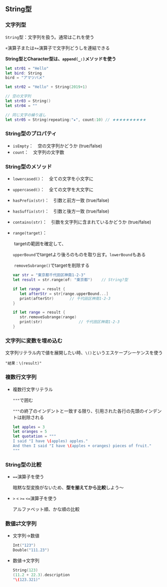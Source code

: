 ## String型



### 文字列型

`String`型：文字列を扱う。通常はこれを使う

`+`演算子または`+=`演算子で文字列どうしを連結できる

**String型とCharacter型は、`append(_:)`メソッドを使う**

```swift
let str01 = "Hello"
let bird: String
bird = "アマツバメ"

let str02 = "Hello" + String(2019+1)

// 空の文字列
let str03 = String()
let str04 = ""

// 同じ文字の繰り返し
let str05 = String(repeating:"★", count:10)	// ★★★★★★★★★★

```



### String型のプロパティ

* `isEmpty`：　空の文字列かどうか (true/false)
* `count`：　文字列の文字数



### String型のメソッド

* `lowercased()`：　全ての文字を小文字に

* `uppercased()`：　全ての文字を大文字に

* `hasPrefix(str)`：　引数と前方一致 (true/false)

* `hasSuffix(str)`：　引数と後方一致 (true/false)

* `contains(str)`：　引数を文字列に含まれているかどうか (true/false)

* `range(target)`：　

   ​	targetの範囲を確定して、

   ​	`upperBound`でtargetより後ろのものを取り出す。`lowerBound`もある

   ​	`removeSubrange()`でtargetを削除する

   ```swift
   var str = "東京都千代田区神南1-2-3"
   let result = str.range(of: "東京都")	// String?型
   
   if let range = result {
      let afterStr = str[range.upperBound...]
      print(afterStr)		// 千代田区神南1-2-3
   }
   
   if let range = result {
      str.removeSubrange(range)
      print(str)				// 千代田区神南1-2-3
   }
   ```



### 文字列に変数を埋め込む

文字列リテラル内で値を展開したい時、`\()`というエスケープシーケンスを使う

`"結果：\(result)"`



### 複数行文字列

* 複数行文字リテラル

   `"""`で囲む

   `"""`の終了のインデントと一致する限り、引用された各行の先頭のインデントは削除される

   ```swift
   let apples = 3
   let oranges = 5
   let quotation = """
   I said "I have \(apples) apples."
   And then I said "I have \(apples + oranges) pieces of fruit."
   """
   ```



### String型の比較

* `==`演算子を使う

   暗黙な型変換がないため、**型を揃えてから比較**しよう〜

* `>` `<` `>=` `<=`演算子を使う

   アルファベット順、かな順の比較



### 数値⇄文字列

* 文字列→数値

   ```swift
   Int("123")
   Double("111.23")
   ```

* 数値→文字列

   ```swift
   String(123)
   (11.2 + 22.3).description
   "\(123.321)"
   ```


